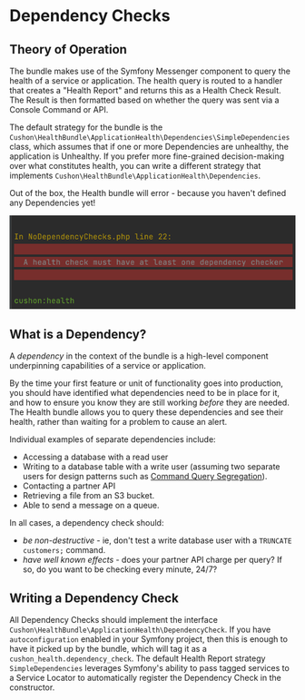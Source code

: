 # Dependency Checks

## Theory of Operation

The bundle makes use of the Symfony Messenger component to query the health of a service or application. The health query is routed to a handler that creates a "Health Report" and returns this as a Health Check Result. The Result is then formatted based on whether the query was sent via a Console Command or API.

The default strategy for the bundle is the `Cushon\HealthBundle\ApplicationHealth\Dependencies\SimpleDependencies` class, which assumes that if one or more Dependencies are unhealthy, the application is Unhealthy. If you prefer more fine-grained decision-making over what constitutes health, you can write a different strategy that implements `Cushon\HealthBundle\ApplicationHealth\Dependencies`.

Out of the box, the Health bundle will error - because you haven't defined any Dependencies yet!

![](assets/img/screenshots/no-dependency-checks-registered.png)

## What is a Dependency?

A _dependency_ in the context of the bundle is a high-level component underpinning capabilities of a service or application.

By the time your first feature or unit of functionality goes into production, you should have identified what dependencies need to be in place for it, and how to ensure you know they are still working _before_ they are needed. The Health bundle allows you to query these dependencies and see their health, rather than waiting for a problem to cause an alert.

Individual examples of separate dependencies include:

- Accessing a database with a read user
- Writing to a database table with a write user (assuming two separate users for design patterns such as [Command Query Segregation][command-query-segragation]).
- Contacting a partner API
- Retrieving a file from an S3 bucket.
- Able to send a message on a queue.

In all cases, a dependency check should:
- _be non-destructive_ - ie, don't test a write database user with a `TRUNCATE customers;` command.
- _have well known effects_ - does your partner API charge per query? If so, do you want to be checking every minute, 24/7?

## Writing a Dependency Check

All Dependency Checks should implement the interface `Cushon\HealthBundle\ApplicationHealth\DependencyCheck`. If you have `autoconfiguration` enabled in your Symfony project, then this is enough to have it picked up by the bundle, which will tag it as a `cushon_health.dependency_check`. The default Health Report strategy `SimpleDependencies` leverages Symfony's ability to pass tagged services to a Service Locator to automatically register the Dependency Check in the constructor.


[command-query-segragation]: https://en.wikipedia.org/wiki/Command%E2%80%93query_separation
